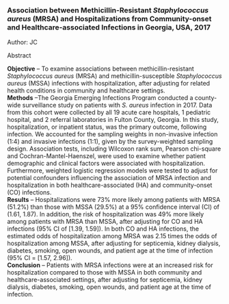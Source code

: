 ### Association between Methicillin-Resistant *Staphylococcus aureus* (MRSA) and Hospitalizations from Community-onset and Healthcare-associated Infections in Georgia, USA, 2017 
Author: JC<br>

Abstract

**Objective** – To examine associations between methicillin-resistant *Staphylococcus aureus* (MRSA) and methicillin-susceptible *Staphylococcus aureus* (MSSA) infections with hospitalization, after adjusting for related health conditions in community and healthcare settings.<br>
**Methods** –The Georgia Emerging Infections Program conducted a county-wide surveillance study on patients with *S. aureus* infection in 2017. Data from this cohort were collected by all 19 acute care hospitals, 1 pediatric hospital, and 2 referral laboratories in Fulton County, Georgia. In this study, hospitalization, or inpatient status, was the primary outcome, following infection. We accounted for the sampling weights in non-invasive infection (1:4) and invasive infections (1:1), given by the survey-weighted sampling design. Association tests, including Wilcoxon rank sum, Pearson chi-square and Cochran-Mantel-Haenszel, were used to examine whether patient demographic and clinical factors were associated with hospitalization. Furthermore, weighted logistic regression models were tested to adjust for potential confounders influencing the association of MRSA infection and hospitalization in both healthcare-associated (HA) and community-onset (CO) infections.<br>
**Results** – Hospitalizations were 73% more likely among patients with MRSA (51.2%) than those with MSSA (29.5%) at a 95% confidence interval (CI) of (1.61, 1.87). In addition, the risk of hospitalization was 49% more likely among patients with MRSA than MSSA, after adjusting for CO and HA infections (95% CI of [1.39, 1.59]). In both CO and HA infections, the estimated odds of hospitalization among MRSA was 2.15 times the odds of hospitalization among MSSA, after adjusting for septicemia, kidney dialysis, diabetes, smoking, open wounds, and patient age at the time of infection (95% CI = [1.57, 2.96]).<br>
**Conclusion** – Patients with MRSA infections were at an increased risk for hospitalization compared to those with MSSA in both community and healthcare-associated settings, after adjusting for septicemia, kidney dialysis, diabetes, smoking, open wounds, and patient age at the time of infection.
